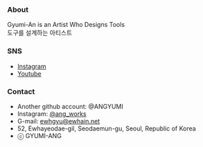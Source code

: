 ### About
Gyumi-An is an Artist Who Designs Tools<br>
도구를 설계하는 아티스트

### SNS 
- <a href = "https://www.instagram.com/ank_umi_works/">Instagram</a>
- <a href = "https://www.youtube.com/channel/UCRDhbC1VhKHvBCfl145dwdg">Youtube</a>

### Contact 
- Another github account: @ANGYUMI
- Instagram: <a href = "https://www.instagram.com/ang_works/">@ang_works</a>
- G-mail: ewhgyu@ewhain.net
- 52, Ewhayeodae-gil, Seodaemun-gu, Seoul, Republic of Korea
- ⓒ GYUMI-ANG
